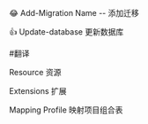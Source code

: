 😂 Add-Migration Name  -- 添加迁移

👍 Update-database 更新数据库

#翻译

Resource  资源

Extensions 扩展

Mapping Profile 映射项目组合表